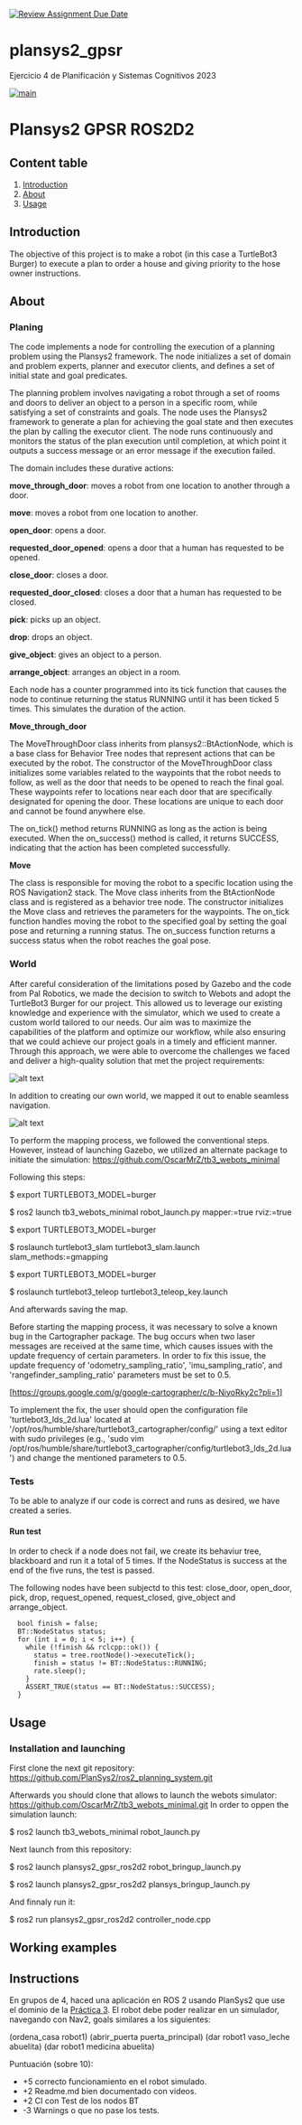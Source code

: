 [![Review Assignment Due Date](https://classroom.github.com/assets/deadline-readme-button-8d59dc4de5201274e310e4c54b9627a8934c3b88527886e3b421487c677d23eb.svg)](https://classroom.github.com/a/j9y_86cr)
# plansys2_gpsr

Ejercicio 4 de Planificación y Sistemas Cognitivos 2023

[![main](https://github.com/Docencia-fmrico/patrolling-ros2d2/actions/workflows/main.yaml/badge.svg?branch=main)](https://github.com/Docencia-fmrico/patrolling-ros2d2/actions/workflows/main.yaml)

# Plansys2 GPSR ROS2D2

## Content table
1. [Introduction](#Introduction)
2. [About](#About)
3. [Usage](#Usage)

## Introduction

The objective of this project is to make a robot (in this case a TurtleBot3 Burger) to execute a plan to order a house and giving priority to the hose owner instructions.

## About

### Planing

The code implements a node for controlling the execution of a planning problem using the Plansys2 framework. The node initializes a set of domain and problem experts, planner and executor clients, and defines a set of initial state and goal predicates.

The planning problem involves navigating a robot through a set of rooms and doors to deliver an object to a person in a specific room, while satisfying a set of constraints and goals. The node uses the Plansys2 framework to generate a plan for achieving the goal state and then executes the plan by calling the executor client. The node runs continuously and monitors the status of the plan execution until completion, at which point it outputs a success message or an error message if the execution failed.

The domain includes these durative actions:

**move_through_door**: moves a robot from one location to another through a door.

**move**: moves a robot from one location to another.

**open_door**: opens a door.

**requested_door_opened**: opens a door that a human has requested to be opened.

**close_door**: closes a door.

**requested_door_closed**: closes a door that a human has requested to be closed.

**pick**: picks up an object.

**drop**: drops an object.

**give_object**: gives an object to a person.

**arrange_object**: arranges an object in a room.


Each node has a counter programmed into its tick function that causes the node to continue returning the status RUNNING until it has been ticked 5 times. This simulates the duration of the action.

**Move_through_door**

The MoveThroughDoor class inherits from plansys2::BtActionNode, which is a base class for Behavior Tree nodes that represent actions that can be executed by the robot. The constructor of the MoveThroughDoor class initializes some variables related to the waypoints that the robot needs to follow, as well as the door that needs to be opened to reach the final goal. These waypoints refer to locations near each door that are specifically designated for opening the door. These locations are unique to each door and cannot be found anywhere else.

The on_tick() method returns RUNNING as long as the action is being executed. When the on_success() method is called, it returns SUCCESS, indicating that the action has been completed successfully.

**Move**

The class is responsible for moving the robot to a specific location using the ROS Navigation2 stack. The Move class inherits from the BtActionNode class and is registered as a behavior tree node. The constructor initializes the Move class and retrieves the parameters for the waypoints. The on_tick function handles moving the robot to the specified goal by setting the goal pose and returning a running status. The on_success function returns a success status when the robot reaches the goal pose. 

### World

After careful consideration of the limitations posed by Gazebo and the code from Pal Robotics, we made the decision to switch to Webots and adopt the TurtleBot3 Burger for our project. This allowed us to leverage our existing knowledge and experience with the simulator, which we used to create a custom world tailored to our needs. Our aim was to maximize the capabilities of the platform and optimize our workflow, while also ensuring that we could achieve our project goals in a timely and efficient manner. Through this approach, we were able to overcome the challenges we faced and deliver a high-quality solution that met the project requirements:

![alt text](https://github.com/Docencia-fmrico/plansys2-gpsr-ros2d2/blob/main/img/House_img.png)

In addition to creating our own world, we mapped it out to enable seamless navigation.

![alt text](https://github.com/Docencia-fmrico/plansys2-gpsr-ros2d2/blob/main/img/big_house_tags.png)

To perform the mapping process, we followed the conventional steps. However, instead of launching Gazebo, we utilized an alternate package to initiate the simulation:
https://github.com/OscarMrZ/tb3_webots_minimal

Following this steps:

$ export TURTLEBOT3_MODEL=burger

$ ros2 launch tb3_webots_minimal robot_launch.py mapper:=true rviz:=true

$ export TURTLEBOT3_MODEL=burger

$ roslaunch turtlebot3_slam turtlebot3_slam.launch slam_methods:=gmapping

$ export TURTLEBOT3_MODEL=burger

$ roslaunch turtlebot3_teleop turtlebot3_teleop_key.launch

And afterwards saving the map.

Before starting the mapping process, it was necessary to solve a known bug in the Cartographer package. The bug occurs when two laser messages are received at the same time, which causes issues with the update frequency of certain parameters. In order to fix this issue, the update frequency of 'odometry_sampling_ratio', 'imu_sampling_ratio', and 'rangefinder_sampling_ratio' parameters must be set to 0.5. 

  [https://groups.google.com/g/google-cartographer/c/b-NiyoRky2c?pli=1]
  
To implement the fix, the user should open the configuration file 'turtlebot3_lds_2d.lua' located at '/opt/ros/humble/share/turtlebot3_cartographer/config/' using a text editor with sudo privileges (e.g., 'sudo vim /opt/ros/humble/share/turtlebot3_cartographer/config/turtlebot3_lds_2d.lua') and change the mentioned parameters to 0.5.

### Tests

To be able to analyze if our code is correct and runs as desired, we have created a series.

#### Run test

In order to check if a node does not fail, we create its behaviur tree, blackboard and run it a total of 5 times. If the NodeStatus is success at the end of the five runs, the test is passed.

The following nodes have been subjectd to this test: close_door, open_door, pick, drop, request_opened, request_closed, give_object and arrange_object.

```
  bool finish = false;
  BT::NodeStatus status;
  for (int i = 0; i < 5; i++) {
    while (!finish && rclcpp::ok()) {
      status = tree.rootNode()->executeTick();
      finish = status != BT::NodeStatus::RUNNING;
      rate.sleep();
    }
    ASSERT_TRUE(status == BT::NodeStatus::SUCCESS);
  }
```


## Usage

### Installation and launching

First clone the next git repository: https://github.com/PlanSys2/ros2_planning_system.git

Afterwards you should clone that allows to launch the webots simulator: https://github.com/OscarMrZ/tb3_webots_minimal.git
In order to oppen the simulation launch: 

$ ros2 launch tb3_webots_minimal robot_launch.py

Next launch from this repository:

$ ros2 launch plansys2_gpsr_ros2d2 robot_bringup_launch.py

$ ros2 launch plansys2_gpsr_ros2d2 plansys_bringup_launch.py

And finnaly run it:

$ ros2 run plansys2_gpsr_ros2d2 controller_node.cpp

## Working examples

## Instructions
En grupos de 4, haced una aplicación en ROS 2 usando PlanSys2 que use el dominio de la [Práctica 3](https://github.com/Docencia-fmrico/planning-exercise/blob/main/README.md). El robot debe poder realizar en un simulador, navegando con Nav2, goals similares a los siguientes:

(ordena_casa robot1)
(abrir_puerta puerta_principal)
(dar robot1 vaso_leche abuelita)
(dar robot1 medicina abuelita)

Puntuación (sobre 10):   
* +5 correcto funcionamiento en el robot simulado.
* +2 Readme.md bien documentado con videos.
* +2 CI con Test de los nodos BT
* -3 Warnings o que no pase los tests.
